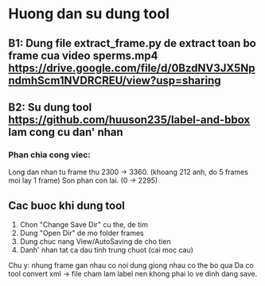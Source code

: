  # Huong dan su dung tool
 ## B1: Dung file extract_frame.py de extract toan bo frame cua video sperms.mp4 https://drive.google.com/file/d/0BzdNV3JX5NpndmhScm1NVDRCREU/view?usp=sharing 
 
 ## B2: Su dung tool https://github.com/huuson235/label-and-bbox lam cong cu dan' nhan
 ### Phan chia cong viec:
 Long dan nhan tu frame thu 2300 -> 3360. (khoang 212 anh, do 5 frames moi lay 1 frame)
 Son phan con lai. (0 -> 2295)
 
 ## Cac buoc khi dung tool
 1. Chon "Change Save Dir" cu the, de tim
 2. Dung "Open Dir" de mo folder frames
 3. Dung chuc nang View/AutoSaving de cho tien
 4. Danh' nhan tat ca dau tinh trung chuot (cai moc cau)
 
 Chu y: nhung frame gan nhau co noi dung giong nhau co the bo qua
 Da co tool convert xml -> file cham lam label nen khong phai lo ve dinh dang save.
 
 
 

